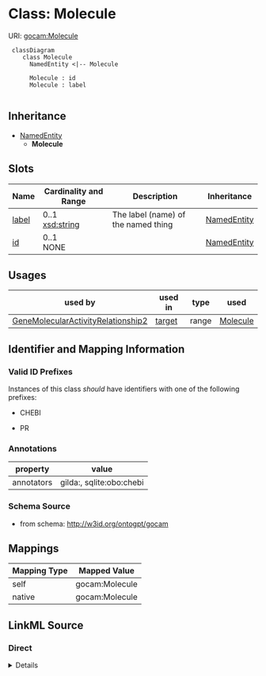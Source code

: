 # Class: Molecule



URI: [gocam:Molecule](http://w3id.org/ontogpt/gocam/Molecule)


```mermaid
 classDiagram
    class Molecule
      NamedEntity <|-- Molecule
      
      Molecule : id
      Molecule : label
      
```




## Inheritance
* [NamedEntity](NamedEntity.md)
    * **Molecule**



## Slots

| Name | Cardinality and Range | Description | Inheritance |
| ---  | --- | --- | --- |
| [label](label.md) | 0..1 <br/> [xsd:string](xsd:string) | The label (name) of the named thing | [NamedEntity](NamedEntity.md) |
| [id](id.md) | 0..1 <br/> NONE |  | [NamedEntity](NamedEntity.md) |





## Usages

| used by | used in | type | used |
| ---  | --- | --- | --- |
| [GeneMolecularActivityRelationship2](GeneMolecularActivityRelationship2.md) | [target](target.md) | range | [Molecule](Molecule.md) |






## Identifier and Mapping Information


### Valid ID Prefixes

Instances of this class *should* have identifiers with one of the following prefixes:

* CHEBI

* PR






### Annotations

| property | value |
| --- | --- |
| annotators | gilda:, sqlite:obo:chebi |



### Schema Source


* from schema: http://w3id.org/ontogpt/gocam





## Mappings

| Mapping Type | Mapped Value |
| ---  | ---  |
| self | gocam:Molecule |
| native | gocam:Molecule |


## LinkML Source

<!-- TODO: investigate https://stackoverflow.com/questions/37606292/how-to-create-tabbed-code-blocks-in-mkdocs-or-sphinx -->

### Direct

<details>
```yaml
name: Molecule
id_prefixes:
- CHEBI
- PR
annotations:
  annotators:
    tag: annotators
    value: gilda:, sqlite:obo:chebi
from_schema: http://w3id.org/ontogpt/gocam
rank: 1000
is_a: NamedEntity

```
</details>

### Induced

<details>
```yaml
name: Molecule
id_prefixes:
- CHEBI
- PR
annotations:
  annotators:
    tag: annotators
    value: gilda:, sqlite:obo:chebi
from_schema: http://w3id.org/ontogpt/gocam
rank: 1000
is_a: NamedEntity
attributes:
  id:
    name: id
    annotations:
      prompt.skip:
        tag: prompt.skip
        value: 'true'
    description: A unique identifier for the named entity
    comments:
    - this is populated during the grounding and normalization step
    from_schema: http://w3id.org/ontogpt/core
    rank: 1000
    identifier: true
    alias: id
    owner: Molecule
    domain_of:
    - NamedEntity
    - Publication
    range: string
  label:
    name: label
    description: The label (name) of the named thing
    from_schema: http://w3id.org/ontogpt/core
    aliases:
    - name
    rank: 1000
    alias: label
    owner: Molecule
    domain_of:
    - NamedEntity
    range: string

```
</details>